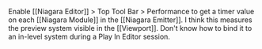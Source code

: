 Enable [[Niagara Editor]] > Top Tool Bar > Performance to get a timer value on each [[Niagara Module]] in the [[Niagara Emitter]].
I think this measures the preview system visible in the [[Viewport]].
Don't know how to bind it to an in-level system during a Play In Editor session.
